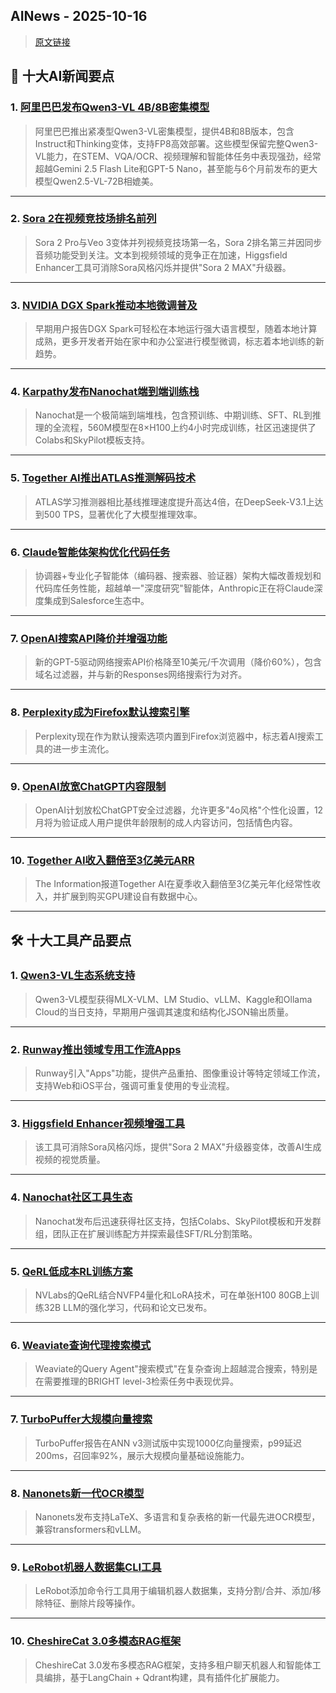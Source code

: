 ## AINews - 2025-10-16

> [原文链接](https://news.smol.ai/issues/25-10-14-not-much/)

## 📰 十大AI新闻要点

### 1. [阿里巴巴发布Qwen3-VL 4B/8B密集模型](https://twitter.com/Alibaba_Qwen/status/1978150959621734624)
> 阿里巴巴推出紧凑型Qwen3-VL密集模型，提供4B和8B版本，包含Instruct和Thinking变体，支持FP8高效部署。这些模型保留完整Qwen3-VL能力，在STEM、VQA/OCR、视频理解和智能体任务中表现强劲，经常超越Gemini 2.5 Flash Lite和GPT-5 Nano，甚至能与6个月前发布的更大模型Qwen2.5-VL-72B相媲美。

---

### 2. [Sora 2在视频竞技场排名前列](https://twitter.com/arena/status/1978149396996051007)
> Sora 2 Pro与Veo 3变体并列视频竞技场第一名，Sora 2排名第三并因同步音频功能受到关注。文本到视频领域的竞争正在加速，Higgsfield Enhancer工具可消除Sora风格闪烁并提供"Sora 2 MAX"升级器。

---

### 3. [NVIDIA DGX Spark推动本地微调普及](https://twitter.com/gneubig/status/1978067258506187238)
> 早期用户报告DGX Spark可轻松在本地运行强大语言模型，随着本地计算成熟，更多开发者开始在家中和办公室进行模型微调，标志着本地训练的新趋势。

---

### 4. [Karpathy发布Nanochat端到端训练栈](https://twitter.com/Yuchenj_UW/status/1978144157970661495)
> Nanochat是一个极简端到端堆栈，包含预训练、中期训练、SFT、RL到推理的全流程，560M模型在8×H100上约4小时完成训练，社区迅速提供了Colabs和SkyPilot模板支持。

---

### 5. [Together AI推出ATLAS推测解码技术](https://twitter.com/togethercompute/status/1978210662095475097)
> ATLAS学习推测器相比基线推理速度提升高达4倍，在DeepSeek-V3.1上达到500 TPS，显著优化了大模型推理效率。

---

### 6. [Claude智能体架构优化代码任务](https://twitter.com/omarsar0/status/1978235329237668214)
> 协调器+专业化子智能体（编码器、搜索器、验证器）架构大幅改善规划和代码库任务性能，超越单一"深度研究"智能体，Anthropic正在将Claude深度集成到Salesforce生态中。

---

### 7. [OpenAI搜索API降价并增强功能](https://twitter.com/OpenAIDevs/status/1978224165997195559)
> 新的GPT-5驱动网络搜索API价格降至10美元/千次调用（降价60%），包含域名过滤器，并与新的Responses网络搜索行为对齐。

---

### 8. [Perplexity成为Firefox默认搜索引擎](https://twitter.com/perplexity_ai/status/1978114334741168298)
> Perplexity现在作为默认搜索选项内置到Firefox浏览器中，标志着AI搜索工具的进一步主流化。

---

### 9. [OpenAI放宽ChatGPT内容限制](https://twitter.com/sama/status/1978129344598827128)
> OpenAI计划放松ChatGPT安全过滤器，允许更多"4o风格"个性化设置，12月将为验证成人用户提供年龄限制的成人内容访问，包括情色内容。

---

### 10. [Together AI收入翻倍至3亿美元ARR](https://twitter.com/steph_palazzolo/status/1978099327634473072)
> The Information报道Together AI在夏季收入翻倍至3亿美元年化经常性收入，并扩展到购买GPU建设自有数据中心。

---

## 🛠️ 十大工具产品要点

### 1. [Qwen3-VL生态系统支持](https://twitter.com/Prince_Canuma/status/1978164715848134699)
> Qwen3-VL模型获得MLX-VLM、LM Studio、vLLM、Kaggle和Ollama Cloud的当日支持，早期用户强调其速度和结构化JSON输出质量。

---

### 2. [Runway推出领域专用工作流Apps](https://twitter.com/runwayml/status/1978094115142225968)
> Runway引入"Apps"功能，提供产品重拍、图像重设计等特定领域工作流，支持Web和iOS平台，强调可重复使用的专业流程。

---

### 3. [Higgsfield Enhancer视频增强工具](https://twitter.com/higgsfield_ai/status/1978231305394663506)
> 该工具可消除Sora风格闪烁，提供"Sora 2 MAX"升级器变体，改善AI生成视频的视觉质量。

---

### 4. [Nanochat社区工具生态](https://twitter.com/ben_burtenshaw/status/1978062142709326053)
> Nanochat发布后迅速获得社区支持，包括Colabs、SkyPilot模板和开发群组，团队正在扩展训练配方并探索最佳SFT/RL分割策略。

---

### 5. [QeRL低成本RL训练方案](https://twitter.com/iScienceLuvr/status/1978046212621373719)
> NVLabs的QeRL结合NVFP4量化和LoRA技术，可在单张H100 80GB上训练32B LLM的强化学习，代码和论文已发布。

---

### 6. [Weaviate查询代理搜索模式](https://twitter.com/CShorten30/status/1978107101936230745)
> Weaviate的Query Agent"搜索模式"在复杂查询上超越混合搜索，特别是在需要推理的BRIGHT level-3检索任务中表现优异。

---

### 7. [TurboPuffer大规模向量搜索](https://twitter.com/turbopuffer/status/1978173877571441135)
> TurboPuffer报告在ANN v3测试版中实现1000亿向量搜索，p99延迟200ms，召回率92%，展示大规模向量基础设施能力。

---

### 8. [Nanonets新一代OCR模型](https://twitter.com/reach_vb/status/1978061301399052485)
> Nanonets发布支持LaTeX、多语言和复杂表格的新一代最先进OCR模型，兼容transformers和vLLM。

---

### 9. [LeRobot机器人数据集CLI工具](https://twitter.com/LeRobotHF/status/1978126569055887421)
> LeRobot添加命令行工具用于编辑机器人数据集，支持分割/合并、添加/移除特征、删除片段等操作。

---

### 10. [CheshireCat 3.0多模态RAG框架](https://www.github.com/matteocacciola/cheshirecat-core)
> CheshireCat 3.0发布多模态RAG框架，支持多租户聊天机器人和智能体工具编排，基于LangChain + Qdrant构建，具有插件化扩展能力。